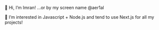 👋 Hi, I’m Imran! ...or by my screen name @aer1al

👀 I’m interested in Javascript + Node.js and tend to use Next.js for all my projects!


<!---
aer1al/aer1al is a ✨ special ✨ repository because its `README.md` (this file) appears on your GitHub profile.
You can click the Preview link to take a look at your changes.
--->
